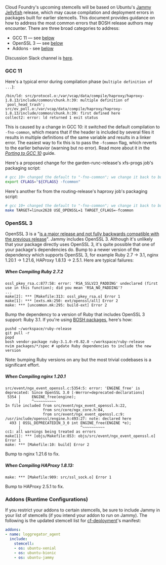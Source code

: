 Cloud Foundry's upcoming stemcells will be based on Ubuntu's [Jammy Jellyfish](https://wiki.ubuntu.com/Releases) release, which may cause compilation and deployment errors in packages built for earlier stemcells. This document provides guidance on how to address the most common errors that BOSH release authors may encounter. There are three broad categories to address:

- GCC 11 — see [below](#gcc-11)
- OpenSSL 3 — see [below](#openssl-3)
- Addons - see [below](#addons-runtime-configurations)

Discussion Slack channel is [here](https://app.slack.com/client/T02FL4A1X/C02M2R39Y8Z).

### GCC 11

Here's a typical error during compilation phase (`multiple definition of ...`):

```text
/bin/ld: src/protocol.o:/var/vcap/data/compile/haproxy/haproxy-1.8.13/include/common/chunk.h:39: multiple definition of `pool_head_trash'; src/ev_poll.o:/var/vcap/data/compile/haproxy/haproxy-1.8.13/include/common/chunk.h:39: first defined here
collect2: error: ld returned 1 exit status
```

This is caused by a change in GCC 10: it switched the default compilation to `-fno-common`, which means that if the header is included by several files it results in multiple definitions of the same variable and results in a linker error. The easiest way to fix this is to pass the `-fcommon` flag, which reverts to the earlier behavior (warning but no error). Read more about it in the _[Porting to GCC 10](https://gcc.gnu.org/gcc-10/porting_to.html)_ guide.

Here's a proposed change for the garden-runc-release's xfs-progs job's packaging script:

```bash
# gcc 10+ changed the default to "-fno-common"; we change it back to build properly
export CFLAGS="${CFLAGS} -fcommon"
```

Here's another fix from the routing-release's haproxy job's packaging script:

```bash
# gcc 10+ changed the default to "-fno-common"; we change it back to build properly
make TARGET=linux2628 USE_OPENSSL=1 TARGET_CFLAGS=-fcommon
```

### OpenSSL 3

OpenSSL 3 is a "[is a major release and not fully backwards compatible with the
previous
release](https://www.openssl.org/blog/blog/2021/09/07/OpenSSL3.Final/)". Jammy includes OpenSSL 3. Although it's unlikely that your package directly uses OpenSSL 3, it's quite possible that one of your package's dependencies do. Bump to a newer version of the dependency which supports OpenSSL 3, for example Ruby 2.7 → 3.1, nginx 1.20.1 → 1.21.6, HAProxy 1.8.13 → 2.5.1. Here are typical failures:

##### When Compiling Ruby 2.7.2

```
ossl_pkey_rsa.c:877:58: error: 'RSA_SSLV23_PADDING' undeclared (first use in this function); did you mean 'RSA_NO_PADDING'?
...
make[2]: *** [Makefile:313: ossl_pkey_rsa.o] Error 1
make[1]: *** [exts.mk:250: ext/openssl/all] Error 2
make: *** [uncommon.mk:295: build-ext] Error 2
```

Bump the dependency to a version of Ruby that includes OpenSSL 3 support: Ruby 3.1. If you're using [BOSH packages](https://github.com/bosh-packages/ruby-release), here's how:

```shell
pushd ~/workspace/ruby-release
git pull -r
popd
bosh vendor-package ruby-3.1.0-r0.82.0 ~/workspace/ruby-release
nvim packages/*/spec # update Ruby dependencies to include the new version
```

Note: bumping Ruby versions on any but the most trivial codebases is a significant effort.

##### When Compiling nginx 1.20.1

```
src/event/ngx_event_openssl.c:5354:5: error: 'ENGINE_free' is deprecated: Since OpenSSL 3.0 [-Werror=deprecated-declarations]
 5354 |     ENGINE_free(engine);
      |     ^~~~~~~~~~~
In file included from src/event/ngx_event_openssl.h:22,
                 from src/core/ngx_core.h:84,
                 from src/event/ngx_event_openssl.c:9:
/usr/include/openssl/engine.h:493:27: note: declared here
  493 | OSSL_DEPRECATEDIN_3_0 int ENGINE_free(ENGINE *e);
      |                           ^~~~~~~~~~~
cc1: all warnings being treated as errors
make[1]: *** [objs/Makefile:853: objs/src/event/ngx_event_openssl.o] Error 1
make: *** [Makefile:10: build] Error 2
```

Bump to nginx 1.21.6 to fix.

##### When Compiling HAProxy 1.8.13:

```
make: *** [Makefile:909: src/ssl_sock.o] Error 1
```

Bump to HAProxy 2.5.1 to fix.

### Addons (Runtime Configurations)

If you restrict your addons to certain stemcells, be sure to include Jammy in your list of stemcells (if you intend your addon to run on Jammy). The following is the updated stemcell list for [cf-deployment](https://github.com/cloudfoundry/cf-deployment)'s manifest:

```yaml
addons:
- name: loggregator_agent
  include:
    stemcell:
    - os: ubuntu-xenial
    - os: ubuntu-bionic
    - os: ubuntu-jammy
```
